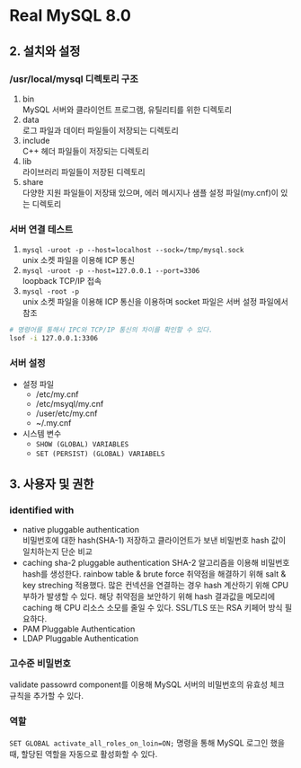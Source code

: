 # Real MySQL 8.0

## 2. 설치와 설정

### /usr/local/mysql 디렉토리 구조

1. bin  
MySQL 서버와 클라이언트 프로그램, 유틸리티를 위한 디렉토리
2. data  
로그 파일과 데이터 파일들이 저장되는 디렉토리
3. include  
C++ 헤더 파일들이 저장되는 디렉토리
4. lib  
라이브러리 파일들이 저장된 디렉토리
5. share  
다양한 지원 파일들이 저장돼 있으며, 에러 메시지나 샘플 설정 파일(my.cnf)이 있는 디렉토리

### 서버 연결 테스트

1. `mysql -uroot -p --host=localhost --sock=/tmp/mysql.sock`  
unix 소켓 파일을 이용해 ICP 통신
2. `mysql -uroot -p --host=127.0.0.1 --port=3306`  
loopback TCP/IP 접속
3. `mysql -root -p`  
unix 소켓 파일을 이용해 ICP 통신을 이용하며 socket 파일은 서버 설정 파일에서 참조

```bash
# 명령어를 통해서 IPC와 TCP/IP 통신의 차이를 확인할 수 있다.
lsof -i 127.0.0.1:3306 
```

### 서버 설정

- 설정 파일
  - /etc/my.cnf
  - /etc/msyql/my.cnf
  - /user/etc/my.cnf
  - ~/.my.cnf
- 시스템 변수
  - `SHOW (GLOBAL) VARIABLES`
  - `SET (PERSIST) (GLOBAL) VARIABELS`

## 3. 사용자 및 권한

### identified with

- native pluggable authentication  
비밀번호에 대한 hash(SHA-1) 저장하고 클라이언트가 보낸 비밀번호 hash 값이 일치하는지 단순 비교
- caching sha-2 pluggable authentication
SHA-2 알고리즘을 이용해 비밀번호 hash를 생성한다. rainbow table & brute force 취약점을 해결하기 위해 salt & key streching 적용했다. 많은 컨넥션을 연결하는 경우 hash 계산하기 위해 CPU 부하가 발생할 수 있다. 해당 취약점을 보안하기 위해 hash 결과값을 메모리에 caching 해 CPU 리소스 소모를 줄일 수 있다. SSL/TLS 또는 RSA 키페어 방식 필요하다.
- PAM Pluggable Authentication
- LDAP Pluggable Authentication

### 고수준 비밀번호

validate passowrd component를 이용해 MySQL 서버의 비밀번호의 유효성 체크 규칙을 추가할 수 있다.

### 역할

`SET GLOBAL activate_all_roles_on_loin=ON;` 명령을 통해 MySQL 로그인 했을 때, 할당된 역할을 자동으로 활성화할 수 있다.
